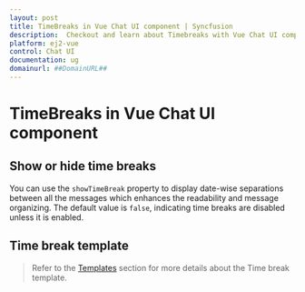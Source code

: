 ```yaml
---
layout: post
title: TimeBreaks in Vue Chat UI component | Syncfusion
description:  Checkout and learn about Timebreaks with Vue Chat UI component of Syncfusion Essential JS 2 and more details.
platform: ej2-vue
control: Chat UI
documentation: ug
domainurl: ##DomainURL##
---
```


# TimeBreaks in Vue Chat UI component

## Show or hide time breaks

You can use the `showTimeBreak` property to display date-wise separations between all the messages which enhances the readability and message organizing. The default value is `false`, indicating time breaks are disabled unless it is enabled.

## Time break template

> Refer to the [Templates](./templates#time-break-template) section for more details about the Time break template.
